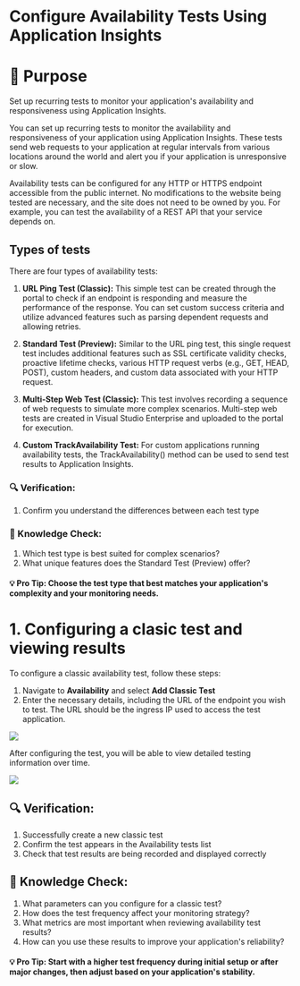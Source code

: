 # Configure Availability Tests Using Application Insights

# 🎯 Purpose
Set up recurring tests to monitor your application's availability and responsiveness using Application Insights.

You can set up recurring tests to monitor the availability and responsiveness of your application using Application Insights. These tests send web requests to your application at regular intervals from various locations around the world and alert you if your application is unresponsive or slow.

Availability tests can be configured for any HTTP or HTTPS endpoint accessible from the public internet. No modifications to the website being tested are necessary, and the site does not need to be owned by you. For example, you can test the availability of a REST API that your service depends on.

## Types of tests

There are four types of availability tests:

1. **URL Ping Test (Classic):** This simple test can be created through the portal to check if an endpoint is responding and measure the performance of the response. You can set custom success criteria and utilize advanced features such as parsing dependent requests and allowing retries.

2. **Standard Test (Preview):** Similar to the URL ping test, this single request test includes additional features such as SSL certificate validity checks, proactive lifetime checks, various HTTP request verbs (e.g., GET, HEAD, POST), custom headers, and custom data associated with your HTTP request.

3. **Multi-Step Web Test (Classic):** This test involves recording a sequence of web requests to simulate more complex scenarios. Multi-step web tests are created in Visual Studio Enterprise and uploaded to the portal for execution.

4. **Custom TrackAvailability Test:** For custom applications running availability tests, the TrackAvailability() method can be used to send test results to Application Insights.

### 🔍 Verification:
1. Confirm you understand the differences between each test type

### 🧠 Knowledge Check:
1. Which test type is best suited for complex scenarios?
2. What unique features does the Standard Test (Preview) offer?

#### 💡 Pro Tip: Choose the test type that best matches your application's complexity and your monitoring needs.


# 1. Configuring a clasic test and viewing results

To configure a classic availability test, follow these steps:

1. Navigate to **Availability** and select **Add Classic Test**
2. Enter the necessary details, including the URL of the endpoint you wish to test. The URL should be the ingress IP used to access the test application.

![](images/monitoring-and-alerting-7.PNG)

After configuring the test, you will be able to view detailed testing information over time.

![](images/monitoring-and-alerting-8.PNG)

## 🔍 Verification:
1. Successfully create a new classic test
2. Confirm the test appears in the Availability tests list
3. Check that test results are being recorded and displayed correctly

## 🧠 Knowledge Check:

1. What parameters can you configure for a classic test?
2. How does the test frequency affect your monitoring strategy?
3. What metrics are most important when reviewing availability test results?
4. How can you use these results to improve your application's reliability?

#### 💡 Pro Tip: Start with a higher test frequency during initial setup or after major changes, then adjust based on your application's stability.
